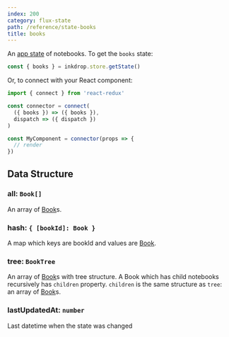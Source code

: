```yaml
---
index: 200
category: flux-state
path: /reference/state-books
title: books
---
```


An [app state](/manual/flux-architecture) of notebooks.
To get the `books` state:

```js
const { books } = inkdrop.store.getState()
```

Or, to connect with your React component:

```js
import { connect } from 'react-redux'

const connector = connect(
  ({ books }) => ({ books }),
  dispatch => ({ dispatch })
)

const MyComponent = connector(props => {
  // render
})
```

## Data Structure

### all: `Book[]`

An array of [Book][book]s.

### hash: `{ [bookId]: Book }`

A map which keys are bookId and values are [Book][book].

### tree: `BookTree`

An array of [Book][book]s with tree structure.
A Book which has child notebooks recursively has `children` property.
`children` is the same structure as `tree`: an array of [Book][book]s.

### lastUpdatedAt: `number`

Last datetime when the state was changed

[book]: /reference/data-models#a-nameresource-bookbooka
